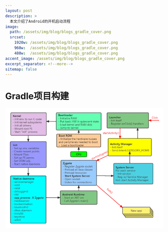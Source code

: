 ```yaml
---
layout: post
description: > 
  本文介绍了Android的开机启动流程
image: 
  path: /assets/img/blog/blogs_gradle_cover.png
  srcset: 
    1920w: /assets/img/blog/blogs_gradle_cover.png
    960w:  /assets/img/blog/blogs_gradle_cover.png
    480w:  /assets/img/blog/blogs_gradle_cover.png
accent_image: /assets/img/blog/blogs_gradle_cover.png
excerpt_separator: <!--more-->
sitemap: false
---
```

# Gradle项目构建

![boot](/assets/img/blog/blogs_android_boot.webp)

## 